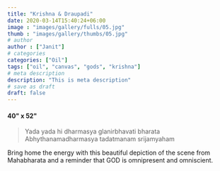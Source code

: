 ```yaml
---
title: "Krishna & Draupadi"
date: 2020-03-14T15:40:24+06:00
image : "images/gallery/fulls/05.jpg"
thumb : "images/gallery/thumbs/05.jpg"
# author
author : ["Janit"]
# categories
categories: ["Oil"]
tags: ["oil", "canvas", "gods", "krishna"]
# meta description
description: "This is meta description"
# save as draft
draft: false
---
```

#### 40" x 52"

> Yada yada hi dharmasya glanirbhavati bharata
> Abhythanamadharmasya tadatmanam srijamyaham

Bring home the energy with this beautiful depiction of the scene from Mahabharata and a reminder that GOD is omnipresent and omniscient.
